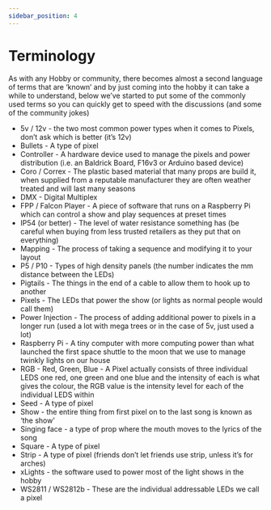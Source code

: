 ```yaml
---
sidebar_position: 4
---
```


# Terminology
As with any Hobby or community, there becomes almost a second language of terms that are ‘known’ and by just coming into the hobby it can take a while to understand, below we’ve started to put some of the commonly used terms so you can quickly get to speed with the discussions (and some of the community jokes)

- 5v / 12v - the two most common power types when it comes to Pixels, don’t ask which is better (it’s 12v) 
- Bullets - A type of pixel
- Controller - A hardware device used to manage the pixels and power distribution (i.e. an Baldrick Board, F16v3 or Arduino based device) 
- Coro / Correx - The plastic based material that many props are build it, when supplied from a reputable manufacturer they are often weather treated and will last many seasons
- DMX -  Digital Multiplex
- FPP / Falcon Player - A piece of software that runs on a Raspberry Pi which can control a show and play sequences at preset times
- IP54 (or better) - The level of water resistance something has (be careful when buying from less trusted retailers as they put that on everything) 
- Mapping - The process of taking a sequence and modifying it to your layout 
- P5 / P10 - Types of high density panels (the number indicates the mm distance between the LEDs)
- Pigtails - The things in the end of a cable to allow them to hook up to another 
- Pixels - The LEDs that power the show (or lights as normal people would call them)
- Power Injection - The process of adding additional power to pixels in a longer run (used a lot with mega trees or in the case of 5v, just used a lot)
- Raspberry Pi - A tiny computer with more computing power than what launched the first space shuttle to the moon that we use to manage twinkly lights on our house
- RGB - Red, Green, Blue - A Pixel actually consists of three individual LEDS one red, one green and one blue and the intensity of each is what gives the colour, the RGB value is the intensity level for each of the individual LEDS within
- Seed - A type of pixel
- Show - the entire thing from first pixel on to the last song is known as ‘the show’
- Singing face - a type of prop where the mouth moves to the lyrics of the song
- Square - A type of pixel
- Strip - A type of pixel (friends don’t let friends use strip, unless it’s for arches)
- xLights - the software used to power most of the light shows in the hobby
- WS2811 / WS2812b - These are the individual addressable LEDs we call a pixel